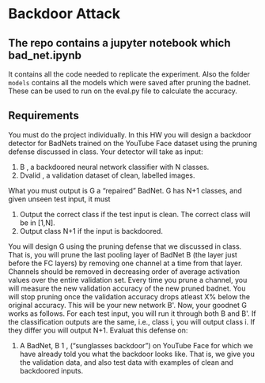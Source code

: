 # Backdoor Attack


## The repo contains a jupyter notebook which bad_net.ipynb 
It contains all the code needed to replicate the experiment. Also the folder `models` contains all the models which were saved after pruning the badnet. These can be used to run on the eval.py file to calculate the accuracy.

## Requirements

You must do the project individually. In this HW you will design a backdoor detector for
BadNets trained on the YouTube Face dataset using the pruning defense discussed in
class. Your detector will take as input:
1. B , a backdoored neural network classifier with N classes.
2. Dvalid , a validation dataset of clean, labelled images.

What you must output is G a “repaired” BadNet. G has N+1 classes, and given unseen test
input, it must
1.  Output the correct class if the test input is clean. The correct class will be in [1,N].
2. Output class N+1 if the input is backdoored.
   
You will design G using the pruning defense that we discussed in class. That is, you will prune
the last pooling layer of BadNet B (the layer just before the FC layers) by removing one
channel at a time from that layer. Channels should be removed in decreasing order of average
activation values over the entire validation set. Every time you prune a channel, you will
measure the new validation accuracy of the new pruned badnet. You will stop pruning once the
validation accuracy drops atleast X% below the original accuracy. This will be your new
network B'.
Now, your goodnet G works as follows. For each test input, you will run it through both B and
B'. If the classification outputs are the same, i.e., class i, you will output class i. If they differ you
will output N+1. Evaluat this defense on:
1. A BadNet, B 1 , (“sunglasses backdoor”) on YouTube Face for which we have already
told you what the backdoor looks like. That is, we give you the validation data, and
also test data with examples of clean and backdoored inputs.
